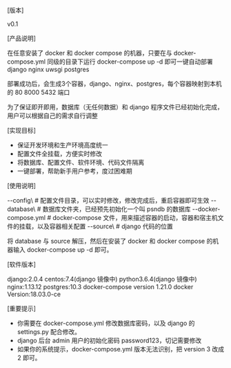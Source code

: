 [版本]

v0.1

[产品说明]

在任意安装了 docker 和 docker compose 的机器，只要在与
docker-compose.yml 同级的目录下运行 docker-compose up -d
即可一键自动部署 django nginx uwsgi postgres

部署成功后，会生成3个容器，django、nginx、postgres，每个容器映射到本机的 80 8000 5432 端口

为了保证即开即用，数据库（无任何数据）和 django 程序文件已经初始化完成，用户可以根据自己的需求自行调整


[实现目标]

- 保证开发环境和生产环境高度统一
- 配置文件全挂载，方便实时修改
- 将数据库、配置文件、软件环境、代码文件隔离
- 一键部署，帮助新手用户参考，度过困难期


[使用说明]

--config\       # 配置文件目录，可以实时修改，修改完成后，重启容器即可生效
--database\     # 数据库文件夹，已经预先初始化一个叫 psndb 的数据库
--docker-compose.yml    # docker-compose 文件，用来描述容器的启动，容器和宿主机文件的挂载，以及容器相关配置
--source\       # django 代码的位置

将 database 与 source 解压，然后在安装了 docker 和 docker compose 的机器输入 docker-compose up -d 即可。


[软件版本]

django:2.0.4
centos:7.4(django 镜像中)
python3.6.4(django 镜像中)
nginx:1.13.12
postgres:10.3
docker-compose version 1.21.0
docker Version:18.03.0-ce

[重要提示]

- 你需要在 docker-compose.yml 修改数据库密码，以及 django 的 settings.py 配合修改。
- django 后台 admin 用户的初始化密码 password123，切记需要修改
- 如果你的系统提示，docker-compose.yml 版本无法识别，把 version 3 改成 2 即可。





